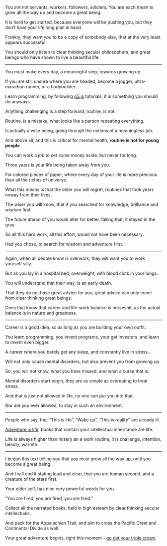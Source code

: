 You are not servants, workers, followers, soldiers,
You are each mean to grow all the way up and become a great being.

It is hard to get started, because everyone will be pushing you,
but they don’t have your life long plan in hand.

Frankly, they want you to be a copy of somebody else,
that at the very least appears successful.

You should only listen to clear thinking secular philosophers,
and great beings who have shown to live a beautiful life.

---

You must make every day, a meaningful step,
towards growing up.

If you are still unsure where you are headed,
become a jogger, ultra-marathon runner, or a bodybuilder.

Learn programming, by following [p5.js][1] tutorials,
it is something you should do anyways.

Anything challenging is a step forward,
routine, is not.

Routine, is a mistake,
what looks like a person repeating everything.

Is actually a wise being,
going through the notions of a meaningless job.

And above all, and this is critical for mental health,
__routine is not for young people__.

You can work a job to set some money aside,
but never for long.

Three years
is your life being taken away from you.

For colored pieces of paper,
where every day of your life is more precious than all the riches of universe.

What this means is that the older you will regret,
routines that took years noway from their lives.

The wiser you will know,
that if you searched for knowledge, brilliance and wisdom first.

The future ahead of you would alter for better,
failing that, it stayed in the gray.

So all this hard work, all this effort,
would not have been necessary.

Had you chose,
to search for wisdom and adventure first.

---

Again, when all people know is overwork,
they will want you to work yourself silly.

But as you lay in a hospital bed,
overweight, with blood clots in your lungs.

You will understand that their way,
is an early death.

That they do not have great advice for you,
great advice can only come from clear thinking great beings.

Ones that know that career and life-work balance is horseshit,
as the actual balance is in nature and greatness.

---

Career is a good idea,
so as long as you are building your own outfit.

You learn programming, you invent programs,
your get investors, and learn to invent even bigger.

A career where you barely get any sleep,
and constantly live in stress…

Will not only cause mental disorders,
but also prevent you from growing up.

So, you will not know,
what you have missed, and what a curse that is.

Mental disorders start begin,
they are as simple as overeating to treat stress.

And that is just not allowed in life,
no one can put you into that.

Nor are you ever allowed,
to stay in such an environment.

---

People who say, that “This is life”,
“Wake up”, “This is reality” are already ill.

[Adventure is life][2],
books that contain your intellectual inheritance are life.

Life is always higher than misery an a work routine,
it is challenge, intention, beauty, warmth.

---

I begun this text telling you that you must grow all the way up,
until you become a great being.

And I will end it stating loud and clear,
that you are human second, and a creature of the stars first.

Your older self,
has nine very powerful words for you.

“You are fired, you are fired,
you are fired.”

Collect all the narrated books,
held in high esteem by clear thinking secular intellectuals.

And pack for the Appalachian Trail,
and aim to cross the Pacific Crest and Continental Divide as well.

Your great adventure begins,
right this moment - [go get your triple crown][3].

[1]: https://www.youtube.com/watch?v=8j0UDiN7my4&list=PLglp04UYZK_PrN6xWo_nJ-8kzyXDyFUwi
[2]: https://youtu.be/1ewQvcGhQAA?list=PLXiz2lWve6AJrEVuAjfL4eaBDEMfdbKa6&t=4067
[3]: https://www.youtube.com/watch?v=EzXP5PjRHjM&list=PLXiz2lWve6AJrEVuAjfL4eaBDEMfdbKa6
